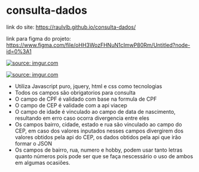 # consulta-dados

link do site: https://raulvlb.github.io/consulta-dados/

link para figma do projeto: https://www.figma.com/file/oHH3WozFHNuN1cImwP80Rm/Untitled?node-id=0%3A1

<a href="https://imgur.com/IbmLX55"><img src="https://i.imgur.com/IbmLX55l.png" title="source: imgur.com" /></a>

<a href="https://imgur.com/noWfXqz"><img src="https://i.imgur.com/noWfXqzl.png" title="source: imgur.com" /></a>



- Utiliza Javascript puro, jquery, html e css como tecnologias
- Todos os campos são obrigatorios para consulta
- O campo de CPF é validado com base na formula de CPF
- O campo de CEP é validade com a api viacep
- O campo de idade é vinculado ao campo de data de nascimento, 
resultando em erro caso ocorra divergencia entre eles
- Os campos bairro, cidade, estado e rua são vinculado ao campo do CEP,
em caso dos valores inputados nesses campos divergirem dos valores obtidos
pela api do CEP, os dados obtidos pela api que irão formar o JSON
- Os campos de bairro, rua, numero e hobby, podem usar tanto letras quanto 
números pois pode ser que se faça nescessário o uso de ambos em algumas ocasiões.
